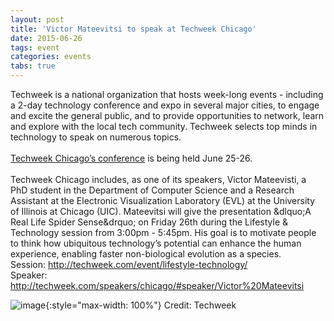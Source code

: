 ```yaml
---
layout: post
title: 'Victor Mateevitsi to speak at Techweek Chicago'
date: 2015-06-26
tags: event
categories: events
tabs: true
---
```


Techweek is a national organization that hosts week-long events - including a 2-day technology conference and expo in several major cities, to engage and excite the general public, and to provide opportunities to network, learn and explore with the local tech community. Techweek selects top minds in technology to speak on numerous topics.<br><br>
<a href="http://techweek.com/speakers/chicago/">Techweek Chicago&rsquo;s conference</a> is being held June 25-26.<br><br> 
Techweek Chicago includes, as one of its speakers, Victor Mateevisti, a PhD student in the Department of Computer Science and a Research Assistant at the Electronic Visualization Laboratory (EVL) at the University of Illinois at Chicago (UIC). Mateevitsi will give the presentation &dlquo;A Real Life Spider Sense&drquo; on Friday 26th during the Lifestyle &amp; Technology session from 3:00pm - 5:45pm. His goal is to motivate people to think how ubiquitous technology&rsquo;s potential can enhance the human experience, enabling faster non-biological evolution as a species.<br>
Session: <a href="http://techweek.com/event/lifestyle-technology/">http://techweek.com/event/lifestyle-technology/</a><br>
Speaker: <a href="http://techweek.com/speakers/chicago/#speaker/Victor%20Mateevitsi">http://techweek.com/speakers/chicago/#speaker/Victor%20Mateevitsi</a><br>

![image](https://www.evl.uic.edu/output/originals/vmateevitsi_techweek.png-srcw.jpg){:style="max-width: 100%"}
Credit: Techweek

